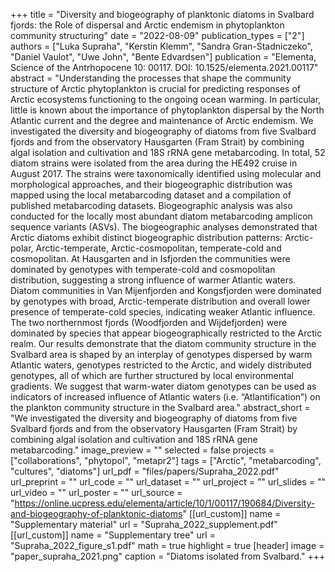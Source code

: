 +++
title = "Diversity and biogeography of planktonic diatoms in Svalbard fjords: the Role of dispersal and Arctic endemism in phytoplankton community structuring"
date = "2022-08-09"
publication_types = ["2"]
authors = ["Luka Supraha", "Kerstin Klemm", "Sandra Gran-Stadniczeko", "Daniel Vaulot", "Uwe John", "Bente Edvardsen"]
publication = "Elementa, Science of the Antrhopocene 10: 00117. DOI: 10.1525/elementa.2021.00117"
abstract = "Understanding the processes that shape the community structure of Arctic phytoplankton is crucial for predicting responses of Arctic ecosystems functioning to the ongoing ocean warming. In particular, little is known about the importance of phytoplankton dispersal by the North Atlantic current and the degree and maintenance of Arctic endemism. We investigated the diversity and biogeography of diatoms from five Svalbard fjords and from the observatory Hausgarten (Fram Strait) by combining algal isolation and cultivation and 18S rRNA gene metabarcoding. In total, 52 diatom strains were isolated from the area during the HE492 cruise in August 2017. The strains were taxonomically identified using molecular and morphological approaches, and their biogeographic distribution was mapped using the local metabarcoding dataset and a compilation of published metabarcoding datasets. Biogeographic analysis was also conducted for the locally most abundant diatom metabarcoding amplicon sequence variants (ASVs). The biogeographic analyses demonstrated that Arctic diatoms exhibit distinct biogeographic distribution patterns: Arctic-polar, Arctic-temperate, Arctic-cosmopolitan, temperate-cold and cosmopolitan. At Hausgarten and in Isfjorden the communities were dominated by genotypes with temperate-cold and cosmopolitan distribution, suggesting a strong influence of warmer Atlantic waters. Diatom communities in Van Mijenfjorden and Kongsfjorden were dominated by genotypes with broad, Arctic-temperate distribution and overall lower presence of temperate-cold species, indicating weaker Atlantic influence. The two northernmost fjords (Woodfjorden and Wijdefjorden) were dominated by species that appear biogeographically restricted to the Arctic realm. Our results demonstrate that the diatom community structure in the Svalbard area is shaped by an interplay of genotypes dispersed by warm Atlantic waters, genotypes restricted to the Arctic, and widely distributed genotypes, all of which are further structured by local environmental gradients. We suggest that warm-water diatom genotypes can be used as indicators of increased influence of Atlantic waters (i.e. “Atlantification”) on the plankton community structure in the Svalbard area."
abstract_short = "We investigated the diversity and biogeography of diatoms from five Svalbard fjords and from the observatory Hausgarten (Fram Strait) by combining algal isolation and cultivation and 18S rRNA gene metabarcoding."
image_preview = ""
selected = false
projects = ["collaborations", "phytopol", "metapr2"]
tags = ["Arctic", "metabarcoding", "cultures", "diatoms"]
url_pdf = "files/papers/Supraha_2022.pdf"
url_preprint = ""
url_code = ""
url_dataset = ""
url_project = ""
url_slides = ""
url_video = ""
url_poster = ""
url_source = "https://online.ucpress.edu/elementa/article/10/1/00117/190684/Diversity-and-biogeography-of-planktonic-diatoms"
[[url_custom]]
    name = "Supplementary material"
    url = "Supraha_2022_supplement.pdf"
[[url_custom]]
    name = "Supplementary tree"
    url = "Supraha_2022_figure_s1.pdf"
math = true
highlight = true
[header]
image = "paper_supraha_2021.png"
caption = "Diatoms isolated from Svalbard."
+++
